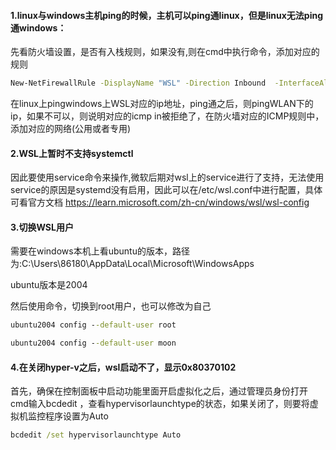 #### 1.linux与windows主机ping的时候，主机可以ping通linux，但是linux无法ping通windows：

先看防火墙设置，是否有入栈规则，如果没有,则在cmd中执行命令，添加对应的规则
```cmd
New-NetFirewallRule -DisplayName "WSL" -Direction Inbound  -InterfaceAlias "vEthernet (WSL)"  -Action Allow
```
在linux上pingwindows上WSL对应的ip地址，ping通之后，则pingWLAN下的ip，如果不可以，则说明对应的icmp in被拒绝了，在防火墙对应的ICMP规则中，添加对应的网络(公用或者专用)



#### 2.WSL上暂时不支持systemctl

因此要使用service命令来操作,微软后期对wsl上的service进行了支持，无法使用
service的原因是systemd没有启用，因此可以在/etc/wsl.conf中进行配置，具体可看官方文档
https://learn.microsoft.com/zh-cn/windows/wsl/wsl-config

#### 3.切换WSL用户
需要在windows本机上看ubuntu的版本，路径为:C:\Users\86180\AppData\Local\Microsoft\WindowsApps

ubuntu版本是2004

然后使用命令，切换到root用户，也可以修改为自己
```cmd
ubuntu2004 config --default-user root

ubuntu2004 config --default-user moon
```
#### 4.在关闭hyper-v之后，wsl启动不了，显示0x80370102

首先，确保在控制面板中启动功能里面开启虚拟化之后，通过管理员身份打开cmd输入bcdedit
，查看hypervisorlaunchtype的状态，如果关闭了，则要将虚拟机监控程序设置为Auto
```cmd
bcdedit /set hypervisorlaunchtype Auto
```
